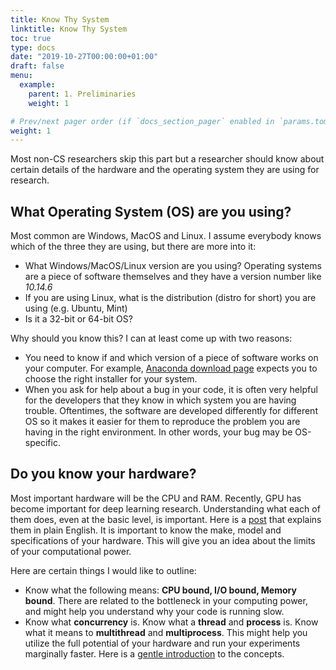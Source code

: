 ```yaml
---
title: Know Thy System
linktitle: Know Thy System
toc: true
type: docs
date: "2019-10-27T00:00:00+01:00"
draft: false
menu:
  example:
    parent: 1. Preliminaries
    weight: 1

# Prev/next pager order (if `docs_section_pager` enabled in `params.toml`)
weight: 1
---
```


Most non-CS researchers skip this part but a researcher should know about certain details of the hardware and the operating system they are using for research.

## What Operating System (OS) are you using?

Most common are Windows, MacOS and Linux.
I assume everybody knows which of the three they are using, but there are more into it:

* What Windows/MacOS/Linux version are you using? Operating systems are a piece of software themselves and they have a version number like _10.14.6_
* If you are using Linux, what is the distribution (distro for short) you are using (e.g. Ubuntu, Mint)
* Is it a 32-bit or 64-bit OS?

Why should you know this?
I can at least come up with two reasons:

* You need to know if and which version of a piece of software works on your computer. For example, [Anaconda download page](https://www.anaconda.com/distribution/#download-section) expects you to choose the right installer for your system.
* When you ask for help about a bug in your code, it is often very helpful for the developers that they know in which system you are having trouble. Oftentimes, the software are developed differently for different OS so it makes it easier for them to reproduce the problem you are having in the right environment. In other words, your bug may be OS-specific.

## Do you know your hardware?

Most important hardware will be the CPU and RAM. 
Recently, GPU has become important for deep learning research.
Understanding what each of them does, even at the basic level, is important.
Here is a [post](https://www.watchingthenet.com/cpu-gpu-ram-hdd-computer-terms-explained-in-plain-english.html) that explains them in plain English.
It is important to know the make,  model and specifications of your hardware.
This will give you an idea about the limits of your computational power.

Here are certain things I would like to outline:

* Know what the following means: **CPU bound, I/O bound, Memory bound**. There are related to the bottleneck in your computing power, and might help you understand why your code is running slow.
* Know what **concurrency** is. Know what a **thread** and **process** is. Know what it means to **multithread** and **multiprocess**. This might help you utilize the full potential of your hardware and run your experiments marginally faster. Here is a [gentle introduction](https://www.internalpointers.com/post/gentle-introduction-multithreading) to the concepts. 